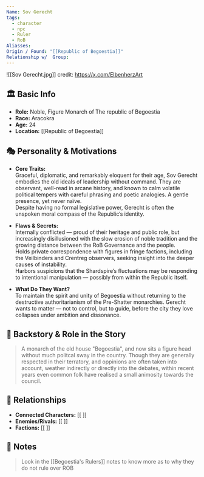 ```yaml
---
Name: Sov Gerecht
tags:
  - character
  - npc
  - Ruler
  - RoB
Aliasses: 
Origin / Found: "[[Republic of Begoestia]]"
Relationship w/  Group:
---
```

![[Sov Gerecht.jpg]]
credit: https://x.com/ElbenherzArt
## 🏛️ Basic Info
- **Role:** Noble, Figure Monarch of The republic of Begoestia
- **Race:**  Aracokra
- **Age:**  24
- **Location:**  [[Republic of Begoestia]]

## 🎭 Personality & Motivations

- **Core Traits:**  
    Graceful, diplomatic, and remarkably eloquent for their age, Sov Gerecht embodies the old ideals of leadership without command. They are observant, well-read in arcane history, and known to calm volatile political tempers with careful phrasing and poetic analogies. A gentle presence, yet never naïve.  
    Despite having no formal legislative power, Gerecht is often the unspoken moral compass of the Republic’s identity.
    
- **Flaws & Secrets:**  
    Internally conflicted — proud of their heritage and public role, but increasingly disillusioned with the slow erosion of noble tradition and the growing distance between the RoB Governance and the people.  
    Holds private correspondence with figures in fringe factions, including the Veilbinders and Crentreg observers, seeking insight into the deeper causes of instability.  
    Harbors suspicions that the Shardspire’s fluctuations may be responding to intentional manipulation — possibly from within the Republic itself.
    
- **What Do They Want?**  
    To maintain the spirit and unity of Begoestia without returning to the destructive authoritarianism of the Pre-Shatter monarchies. Gerecht wants to matter — not to control, but to guide, before the city they love collapses under ambition and dissonance.

## 📖 Backstory & Role in the Story
> A monarch of the old house "Begoestia", and now sits a figure head without much politcal sway in the country. Though they are generally respected in their terratory, and oppinions are often taken into account, weather indirectly or directly into the debates, within recent years even common folk have realised a small animosity towards the council. 
> 
## 🔗 Relationships
- **Connected Characters:** [[ ]]
- **Enemies/Rivals:** [[ ]]
- **Factions:** [[ ]]

## 📝 Notes
> Look in the [[Begoestia's Rulers]] notes to know more as to why they do not  rule over ROB
